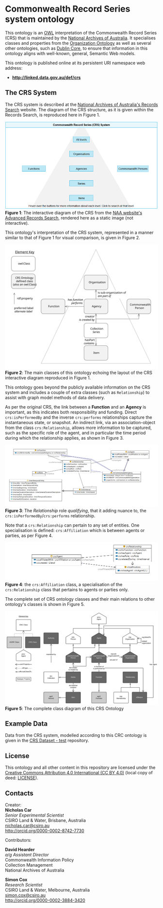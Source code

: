# Commonwealth Record Series system ontology

This ontology is an [OWL](https://www.w3.org/OWL/) interpretation of the Commonwealth Record Series (CRS) that is maintained by the [National Archives of Australia](http://naa.gov.au). It specialises classes and properties from the [Organization Ontology](https://www.w3.org/TR/vocab-org/) as well as several other ontologies, such as [Dublin Core](http://www.dublincore.org/documents/dcmi-terms/), to ensure that information in this ontology aligns with well-known, general, Semantic Web models.

This ontology is published online at its persistent URI namespace web address:

* **<http://linked.data.gov.au/def/crs>**

## The CRS System
The CRS system is described at the [National Archives of Australia's Records Search](https://recordsearch.naa.gov.au/SearchNRetrieve/Interface/SearchScreens/AdvSearchMain.aspx) website. The diagram of the CRS structure, as it is given within the Records Search, is reproduced here in Figure 1.

![](images/crs-naa.png)  
**Figure 1**: The interactive diagram of the CRS from the [NAA website's Advanced Records Search](https://recordsearch.naa.gov.au/SearchNRetrieve/Interface/SearchScreens/AdvSearchMain.aspx), rendered here as a static image (not interactive).

This ontology's interpretation of the CRS system, represented in a manner similar to that of Figure 1 for visual comparison, is given in Figure 2.

![](images/crs-pyramid.svg)  
**Figure 2**: The main classes of this ontology echoing the layout of the CRS interactive diagram reproduced in Figure 1.

This ontology goes beyond the publicly available information on the CRS system and includes a couple of extra classes (such as `Relationship`) to assist with graph model methods of data delivery.

As per the original CRS, the link between a **Function** and an **Agency** is important, as this indicates both responsibility and funding.
Direct `crs:isPerformedBy` and the inverse `crs:performs` relationships capture the instantaneous state, or snapshot.
An indirect link, via an association-object from the class `crs:Relationship`, allows more information to be captured, such as the specific role of the agent, and in particular the time period during which the relationship applies, as shown in Figure 3.

![](images/relationship.png)
**Figure 3**: The *Relationship* role *qualifying*, that it adding nuance to, the `crs:isPerformedBy`/`crs:performs` relationship.

Note that a `crs:Relationship` can pertain to any set of entities.
One specialisation is defined: `crs:Affiliation` which is between agents or parties, as per Figure 4.

![](images/affiliation.png)
**Figure 4**: the `crs:Affiliation` class, a specialisation of the `crs:Relationship` class that pertains to agents or parties only.

The complete set of CRS ontology classes and their main relations to other ontology's classes is shown in Figure 5.

![](images/crs.svg)  
**Figure 5**: The complete class diagram of this CRS Ontology


## Example Data
Data from the CRS system, modelled according to this CRC ontology is given in the [CRS Dataset - test](https://github.com/CSIRO-enviro-informatics/crs-dataset-test) repository.


## License
This ontology and all other content in this repository are licensed under the [Creative Commons Attribution 4.0 International (CC BY 4.0)](https://creativecommons.org/licenses/by/4.0/) (local copy of deed: [LICENSE](LICENSE)).


## Contacts
Creator:  
**Nicholas Car**  
*Senior Experimental Scientist*  
CSIRO Land & Water, Brisbane, Australia    
<nicholas.car@csiro.au>  
<http://orcid.org/0000-0002-8742-7730>  

Contributors:

**David Hearder**  
*a/g Assistant Director*  
Commonwealth Information Policy  
Collection Management  
National Archives of Australia  

**Simon Cox**  
*Research Scientist*  
CSIRO Land & Water, Melbourne, Australia    
<simon.cox@csiro.au>  
<http://orcid.org/0000-0002-3884-3420>  

